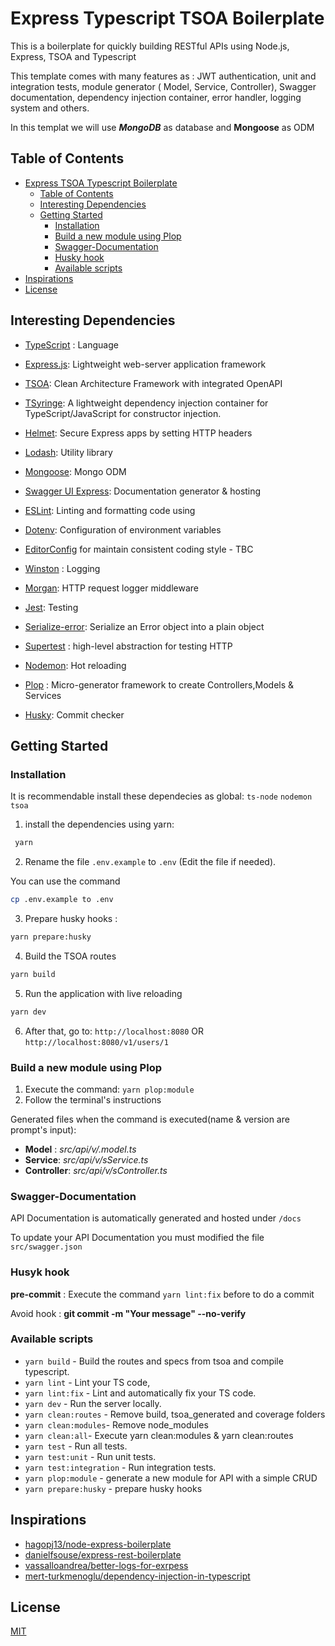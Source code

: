 # Express Typescript TSOA Boilerplate

This is a boilerplate for quickly building RESTful APIs using Node.js, Express, TSOA and Typescript

This template comes with many features as : JWT authentication, unit and integration tests, module generator ( Model, Service, Controller),
Swagger documentation, dependency injection container, error handler, logging system and others.

In this templat we will use ***MongoDB*** as database and **Mongoose** as ODM

## Table of Contents
- [Express TSOA Typescript Boilerplate](#express-tsoa-typescript-boilerplate)
  - [Table of Contents](#table-of-contents)
  - [Interesting Dependencies](#interesting-dependecies)
  - [Getting Started](#getting-started)
    - [Installation](#installation)
    - [Build a new module using Plop](#build-a-new-module-using-plop)
    - [Swagger-Documentation](#swagger-documentation)
    - [Husky hook](#husky-hook)
    - [Available scripts](#available-scripts)
- [Inspirations](#inspirations)
- [License](#license)


## Interesting Dependencies

- [TypeScript](https://www.typescriptlang.org/) : Language

- [Express.js](https://expressjs.com/): Lightweight web-server application framework

- [TSOA](https://tsoa-community.github.io/docs/getting-started.html): Clean Architecture Framework with integrated OpenAPI

- [TSyringe](https://github.com/microsoft/tsyringe): A lightweight dependency injection container for TypeScript/JavaScript for constructor injection.

- [Helmet](https://helmetjs.github.io): Secure Express apps by setting HTTP headers

- [Lodash](https://lodash.com): Utility library

- [Mongoose](https://mongoosejs.com): Mongo ODM

- [Swagger UI Express](https://github.com/scottie1984/swagger-ui-express): Documentation generator & hosting

- [ESLint](https://eslint.org/):  Linting and formatting code using

- [Dotenv](https://github.com/motdotla/dotenv): Configuration of environment variables

- [EditorConfig](https://editorconfig.org/)
  for maintain consistent coding style - TBC

- [Winston](https://github.com/winstonjs/winston) : Logging

- [Morgan](https://github.com/expressjs/morgan#readme): HTTP request logger middleware

- [Jest](https://jestjs.io/): Testing

- [Serialize-error](https://github.com/sindresorhus/serialize-error): Serialize an Error object into a plain object

- [Supertest](https://github.com/visionmedia/supertest) : high-level abstraction for testing HTTP

- [Nodemon](https://nodemon.io/): Hot reloading

- [Plop](https://plopjs.com/documentation/) : Micro-generator framework to create Controllers,Models & Services

- [Husky](https://typicode.github.io/husky/#): Commit checker


## Getting Started

### Installation
It is recommendable install these dependecies as global:
```ts-node```
```nodemon```
```tsoa```
1. install the dependencies using yarn:
``` bash
 yarn
```
2. Rename the file `.env.example` to `.env` (Edit the file if needed).

You can use the command
```bash
cp .env.example to .env
```
3. Prepare husky hooks :
```bash
yarn prepare:husky
```
4. Build the TSOA routes
```bash
yarn build
```
5. Run the application with live reloading
```bash
yarn dev
```
6. After that, go to:
 ```http://localhost:8080``` OR ```http://localhost:8080/v1/users/1```


### Build a new module using Plop
1. Execute the command:
 ```yarn plop:module ```
2. Follow the terminal's instructions

Generated files when the command is executed(name & version are prompt's input):

- **Model** : *src/api/v<version>/<name>.model.ts*
- **Service**: *src/api/v<version>/<name>sService.ts*
- **Controller**: *src/api/v<version>/<name>sController.ts*

### Swagger-Documentation

API Documentation is automatically generated and hosted under `/docs`

To update your API Documentation you must modified the file ```src/swagger.json```
### Husyk hook
**pre-commit** : Execute the command ```yarn lint:fix``` before to do a commit

Avoid hook : **git commit -m "Your message" --no-verify**
### Available scripts

- `yarn build` - Build the routes and specs from tsoa and compile typescript.
- `yarn lint` - Lint your TS code,
- `yarn lint:fix` - Lint and automatically fix your TS code.
- `yarn dev` - Run the server locally.
- `yarn clean:routes` - Remove build, tsoa_generated and coverage folders
- `yarn clean:modules`- Remove node_modules
- `yarn clean:all`-  Execute yarn clean:modules & yarn clean:routes
- `yarn test` - Run all tests.
- `yarn test:unit` - Run unit tests.
- `yarn test:integration` - Run integration tests.
- `yarn plop:module` -  generate a new module for API with a simple CRUD
- `yarn prepare:husky` - prepare husky hooks

## Inspirations
- [hagopj13/node-express-boilerplate](https://github.com/hagopj13/node-express-boilerplate)
- [danielfsouse/express-rest-boilerplate](https://github.com/danielfsousa/express-rest-boilerplate)
- [vassalloandrea/better-logs-for-exrpess](https://dev.to/vassalloandrea/better-logs-for-expressjs-using-winston-and-morgan-with-typescript-516n)
- [mert-turkmenoglu/dependency-injection-in-typescript](https://levelup.gitconnected.com/dependency-injection-in-typescript-2f66912d143c)
## License
[MIT](LICENSE.md)
